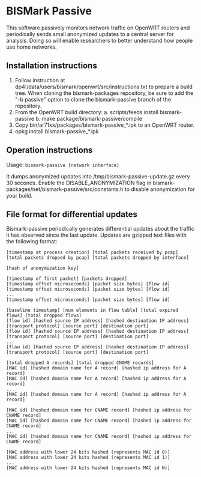 BISMark Passive
===============

This software passively monitors network traffic on OpenWRT routers and
periodically sends small anonymized updates to a central server for analysis.
Doing so will enable researchers to better understand how people use home
networks.

Installation instructions
-------------------------

1. Follow instruction at dp4:/data/users/bismark/openwrt/src/instructions.txt to
prepare a build tree.  When cloning the bismark-packages repository, be sure to
add the "-b passive" option to clone the bismark-passive branch of the
repository.
2. From the OpenWRT build directory:
  a. scripts/feeds install bismark-passive
  b. make package/bismark-passive/compile
3. Copy bin/ar71xx/packages/bismark-passive_\*.ipk to an OpenWRT router.
4. opkg install bismark-passive_\*.ipk

Operation instructions
----------------------

Usage: `bismark-passive [network interface]`

It dumps anonymized updates into /tmp/bismark-passive-update.gz every 30
seconds. Enable the DISABLE_ANONYMIZATION flag in
bismark-packages/net/bismark-passive/src/constants.h to disable anonymization
for your build.

File format for differential updates
------------------------------------

Bismark-passive periodically generates differential updates about the traffic it
has observed since the last update. Updates are gzipped text files with the
following format:

    [timestamp at process creation] [total packets received by pcap] [total packets dropped by pcap] [total packets dropped by interface]
    
    [hash of anonymization key]
    
    [timestamp of first packet] [packets dropped]
    [timestamp offset microseconds] [packet size bytes] [flow id]
    [timestamp offset microseconds] [packet size bytes] [flow id]
    ...
    [timestamp offset microseconds] [packet size bytes] [flow id]
    
    [baseline timestamp] [num elements in flow table] [total expired flows] [total dropped flows]
    [flow id] [hashed source IP address] [hashed destination IP address] [transport protocol] [source port] [destination port]
    [flow id] [hashed source IP address] [hashed destination IP address] [transport protocol] [source port] [destination port]
    ...
    [flow id] [hashed source IP address] [hashed destination IP address] [transport protocol] [source port] [destination port]
    
    [total dropped A records] [total dropped CNAME records]
    [MAC id] [hashed domain name for A record] [hashed ip address for A record]
    [MAC id] [hashed domain name for A record] [hashed ip address for A record]
    ...
    [MAC id] [hashed domain name for A record] [hashed ip address for A record]
    
    [MAC id] [hashed domain name for CNAME record] [hashed ip address for CNAME record]
    [MAC id] [hashed domain name for CNAME record] [hashed ip address for CNAME record]
    ...
    [MAC id] [hashed domain name for CNAME record] [hashed ip address for CNAME record]
    
    [MAC address with lower 24 bits hashed (represents MAC id 0)]
    [MAC address with lower 24 bits hashed (represents MAC id 1)]
    ...
    [MAC address with lower 24 bits hashed (represents MAC id N)]
